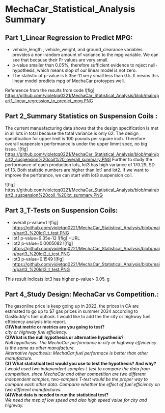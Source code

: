 #  MechaCar_Statistical_Analysis Summary
## Part 1_Linear Regression to Predict MPG:
 * vehicle_length , vehicle_weight, and ground_clearance variables provides a non-random
   amount of variance to the mpg variable.  We can see that because their Pr values are
   very small.
 * p-value smaller than 0.05%, therefore sufficient evidence to reject null-hypothesis,
   which means slop of our linear model is not zero.
 *  The statistic of p-value is 5.35e-11 very small less than 0.5. It means this linear model predicts mpg of MechaCar protoypes well.
 
 Refenrence from the results from code
![fig] https://github.com/violetqq0221/MechaCar_Statistical_Analysis/blob/main/part1_linear_regression_to_predict_mpg.PNG

## Part 2_Summary Statistics on Suspension Coils :
The current manuafacturing data shows that the design specification is met in all lots
   in total because the total variance is only 62. The design specification for upper 
   limit is 100 pounds per square inch. Therefore overall suspension performance is under the upper limmt spec, no big issue. 
 ![fig] https://github.com/violetqq0221/MechaCar_Statistical_Analysis/blob/main/part2_suspension%20coil%20_overall_summary.PNG
   Further to study the performance of each production lots, lot3 has high variance of  170.29, SD of 13. Both statistic numbers are higher than lot1 and lot2. If we want to improve the perforance, we can start with lot3 suspension coil. 

 ![fig] https://github.com/violetqq0221/MechaCar_Statistical_Analysis/blob/main/part2_suspension%20coil_%20lot_summary.PNG


## Part 3_T-Tests on Suspension Coils:
* overall p-value=1
![fig] https://github.com/violetqq0221/MechaCar_Statistical_Analysis/blob/main/part3_%20lot1_t_test.PNG
* lot1 p-value=9.35e-12
![fig] +URL
* lot2 p-value=0.0005082
![fig] https://github.com/violetqq0221/MechaCar_Statistical_Analysis/blob/main/part3_%20lot2_t_test.PNG
* lot3 p-value=0.1549
![fig] https://github.com/violetqq0221/MechaCar_Statistical_Analysis/blob/main/part3_%20lot3_t_test.PNG

This result indicats lot3  has higher p-value> 0.05. 
g

## Part 4_Study Design: MechaCar vs Competition.:

The gasonline price is keep going up in 2022, the prices in CA are estimated to go up to $7 gas prices in summer 2034 according to GasBuddy's fuel outlook. I would like to add the the city or highway fuel efficiency analysis into report.    
**(1)What metric or metrics are you going to test?**<br /> 
    *city or highway fuel efficiency.*  
**(2)What is the null hypothesis or alternative hypothesis?**<br /> 
    *Null hypothesis: The MechaCar performance in city or highway effeicency is the same as other manufacture.  
    Alternative hypothesis: MechaCar fuel performace is better than other manufacture.*  
**(3) What statistical test would you use to test the hypothesis? And why?**<br />
     *I would used two independent samples t-test to compare the data from competition. since
     MechaCar and other competition are two different independent samples, two-samples T-test
     would be the proper way to compare each other data. Comparre whether the effect of fuel
     efficiency on two different manufactures.*   
**(4)What data is needed to run the statistical test?**<br />
     *We need the msp of low speed and also high speed value for city and highway.* 